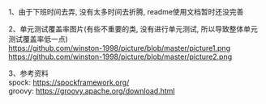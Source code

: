 1、由于下班时间去弄, 没有太多时间去折腾, readme使用文档暂时还没完善

2、单元测试覆盖率图片(有些不重要的类, 没有进行单元测试, 所以导致整体单元测试覆盖率低一点)  
https://github.com/winston-1998/picture/blob/master/picture1.png  
https://github.com/winston-1998/picture/blob/master/picture2.png 

3、参考资料  
spock: https://spockframework.org/  
groovy: https://groovy.apache.org/download.html